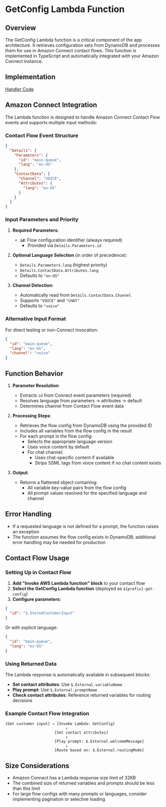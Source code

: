 # GetConfig Lambda Function

## Overview

The GetConfig Lambda function is a critical component of the app architecture. It retrieves configuration sets from DynamoDB and processes them for use in Amazon Connect contact flows. This function is implemented in TypeScript and automatically integrated with your Amazon Connect instance.

## Implementation

[Handler Code](../../backend/GetConfig.ts)

## Amazon Connect Integration

The Lambda function is designed to handle Amazon Connect Contact Flow events and supports multiple input methods:

### Contact Flow Event Structure

```json
{
  "Details": {
    "Parameters": {
      "id": "main-queue",
      "lang": "es-US"
    },
    "ContactData": {
      "Channel": "VOICE",
      "Attributes": {
        "lang": "en-US"
      }
    }
  }
}
```

### Input Parameters and Priority

1. **Required Parameters**:
   - **`id`**: Flow configuration identifier (always required)
     - Provided via `Details.Parameters.id`

2. **Optional Language Selection** (in order of precedence):
   - `Details.Parameters.lang` (highest priority)
   - `Details.ContactData.Attributes.lang`
   - Defaults to `"en-US"`

3. **Channel Detection**:
   - Automatically read from `Details.ContactData.Channel`
   - Supports `"VOICE"` and `"CHAT"`
   - Defaults to `"voice"`

### Alternative Input Format

For direct testing or non-Connect invocation:

```json
{
  "id": "main-queue",
  "lang": "es-US",
  "channel": "voice"
}
```

## Function Behavior

1. **Parameter Resolution**:
   - Extracts `id` from Connect event parameters (required)
   - Resolves language from parameters → attributes → default
   - Determines channel from Contact Flow event data

2. **Processing Steps**:
   - Retrieves the flow config from DynamoDB using the provided ID
   - Includes all variables from the flow config in the result
   - For each prompt in the flow config:
     - Selects the appropriate language version
     - Uses voice content by default
     - For chat channel:
       - Uses chat-specific content if available
       - Strips SSML tags from voice content if no chat content exists

3. **Output**:
   - Returns a flattened object containing:
     - All variable key-value pairs from the flow config
     - All prompt values resolved for the specified language and channel

## Error Handling

- If a requested language is not defined for a prompt, the function raises an exception
- The function assumes the flow config exists in DynamoDB; additional error handling may be needed for production

## Contact Flow Usage

### Setting Up in Contact Flow

1. **Add "Invoke AWS Lambda function" block** to your contact flow
2. **Select the GetConfig Lambda function** (deployed as `${prefix}-get-config`)
3. **Configure parameters**:

```json
{
  "id": "$.StoredCustomerInput"
}
```

Or with explicit language:

```json
{
  "id": "main-queue",
  "lang": "es-US"
}
```

### Using Returned Data

The Lambda response is automatically available in subsequent blocks:

- **Set contact attributes**: Use `$.External.variableName`
- **Play prompt**: Use `$.External.promptName`
- **Check contact attributes**: Reference returned variables for routing decisions

### Example Contact Flow Integration

```
[Get customer input] → [Invoke Lambda: GetConfig]
                           ↓
                      [Set contact attributes]
                           ↓
                      [Play prompt: $.External.welcomeMessage]
                           ↓
                      [Route based on: $.External.routingMode]
```

## Size Considerations

- Amazon Connect has a Lambda response size limit of 32KB
- The combined size of returned variables and prompts should be less than this limit
- For large flow configs with many prompts or languages, consider implementing pagination or selective loading
